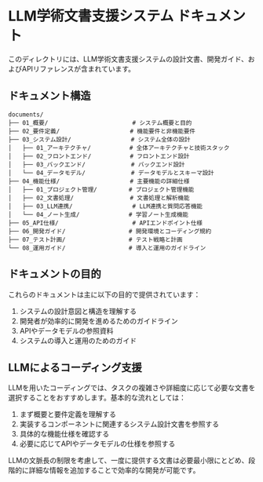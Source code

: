 # LLM学術文書支援システム ドキュメント

このディレクトリには、LLM学術文書支援システムの設計文書、開発ガイド、およびAPIリファレンスが含まれています。

## ドキュメント構造

```
documents/
├── 01_概要/                        # システム概要と目的
├── 02_要件定義/                    # 機能要件と非機能要件
├── 03_システム設計/                 # システム全体の設計
│   ├── 01_アーキテクチャ/           # 全体アーキテクチャと技術スタック
│   ├── 02_フロントエンド/           # フロントエンド設計
│   ├── 03_バックエンド/             # バックエンド設計
│   └── 04_データモデル/             # データモデルとスキーマ設計
├── 04_機能仕様/                    # 主要機能の詳細仕様
│   ├── 01_プロジェクト管理/         # プロジェクト管理機能
│   ├── 02_文書処理/                # 文書処理と解析機能
│   ├── 03_LLM連携/                 # LLM連携と質問応答機能
│   └── 04_ノート生成/              # 学習ノート生成機能
├── 05_API仕様/                     # APIエンドポイント仕様
├── 06_開発ガイド/                  # 開発環境とコーディング規約
├── 07_テスト計画/                  # テスト戦略と計画
└── 08_運用ガイド/                  # 導入と運用のガイドライン
```

## ドキュメントの目的

これらのドキュメントは主に以下の目的で提供されています：

1. システムの設計意図と構造を理解する
2. 開発者が効率的に開発を進めるためのガイドライン
3. APIやデータモデルの参照資料
4. システムの導入と運用のためのガイド

## LLMによるコーディング支援

LLMを用いたコーディングでは、タスクの複雑さや詳細度に応じて必要な文書を選択することをおすすめします。基本的な流れとしては：

1. まず概要と要件定義を理解する
2. 実装するコンポーネントに関連するシステム設計文書を参照する
3. 具体的な機能仕様を確認する
4. 必要に応じてAPIやデータモデルの仕様を参照する

LLMの文脈長の制限を考慮して、一度に提供する文書は必要最小限にとどめ、段階的に詳細な情報を追加することで効率的な開発が可能です。
